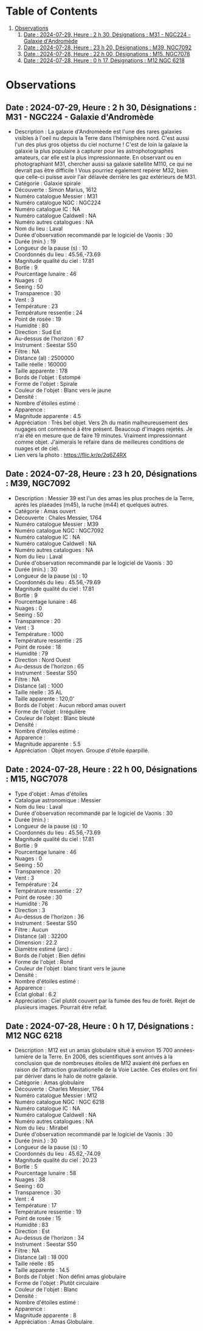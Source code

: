 # Table of Contents

1.  [Observations](#Observations)
    1.  [Date : 2024-07-29, Heure : 2 h 30, Désignations : M31 - NGC224 - Galaxie d'Andromède](#202407290230M31NGC224)
    2.  [Date : 2024-07-28, Heure : 23 h 20, Désignations : M39, NGC7092](#202407282320M39NGC7092)
    3.  [Date : 2024-07-28, Heure : 22 h 00, Désignations : M15, NGC7078](#202407282200M15NGC7078)
    4.  [Date : 2024-07-28, Heure : 0 h 17, Désignations : M12 NGC 6218](#202407280017M12NGC6218)

<a id="Observations"></a>

# Observations


<a id="202407290230M31NGC224"></a>

## Date : 2024-07-29, Heure : 2 h 30, Désignations : M31 - NGC224 - Galaxie d'Andromède

-   Description : La galaxie d'Andromèede est l'une des rares galaxies visibles à l'oeil nu depuis la Terre dans l'hémisphère nord. C'est aussi l'un des plus gros objetss du ciel nocturne ! C'est de loin la galaxie la galaxie la plus populaire à capturer pour les astrophotographes amateurs, car elle est la plus impressionnante. En observant ou en photographiant M31, chercher aussi sa galaxie satellite M110, ce qui ne devrait pas être difficile ! Vous pourriez également repérer M32, bien que celle-ci puisse avoir l'air délavée derrière les gaz extérieurs de M31.
-   Catégorie : Galaxie spirale
-   Découverte : Simon Marius, 1612
-   Numéro catalogue Messier : M31
-   Numéro catalogue NGC : NGC224
-   Numéro catalogue IC : NA
-   Numéro catalogue Caldwell : NA
-   Numéro autres catalogues : NA
-   Nom du lieu : Laval
-   Durée d'observation recommandé par le logiciel de Vaonis : 30
-   Durée (min.) : 19
-   Longueur de la pause (s) : 10
-   Coordonnés du lieu : 45.56,-73.69
-   Magnitude qualité du ciel : 17.81
-   Bortle : 9
-   Pourcentage lunaire : 46
-   Nuages : 0
-   Seeing : 50
-   Transparence : 30
-   Vent : 3
-   Température : 23
-   Température ressentie : 24
-   Point de rosée : 19
-   Humidité : 80
-   Direction : Sud Est
-   Au-dessus de l'horizon : 67
-   Instrument : Seestar S50
-   Filtre : NA
-   Distance (al) : 2500000
-   Taille réelle : 160000
-   Taille apparente : 178
-   Bords de l'objet : Estompé
-   Forme de l'objet : Spirale
-   Couleur de l'objet : Blanc vers le jaune
-   Densité :
-   Nombre d'étoiles estimé :
-   Apparence :
-   Magnitude apparente : 4.5
-   Appréciation : Très bel objet. Vers 2h du matin malheureusement des nugages ont commencé à être présent. Beaucoup d'images rejetés. Je n'ai été en mesure que de faire 19 minutes. Vraiment impressionnant comme objet. J'aimerais le refaire dans de meilleures conditions de nuages et de ciel.
-   Lien vers la photo : <https://flic.kr/p/2q6Z4RX>


<a id="202407282320M39NGC7092"></a>

## Date : 2024-07-28, Heure : 23 h 20, Désignations : M39, NGC7092

-   Description : Messier 39 est l'un des amas les plus proches de la Terre, après les plaéades (m45), la ruche (m44) et quelques autres.
-   Catégorie : Amas ouvert
-   Découverte : Chales Messier, 1764
-   Numéro catalogue Messier : M39
-   Numéro catalogue NGC : NGC7092
-   Numéro catalogue IC : NA
-   Numéro catalogue Caldwell : NA
-   Numéro autres catalogues : NA
-   Nom du lieu : Laval
-   Durée d'observation recommandé par le logiciel de Vaonis : 30
-   Durée (min.) : 30
-   Longueur de la pause (s) : 10
-   Coordonnés du lieu : 45.56,-79.69
-   Magnitude qualité du ciel : 17.81
-   Bortle : 9
-   Pourcentage lunaire : 46
-   Nuages : 0
-   Seeing : 50
-   Transparence : 20
-   Vent : 3
-   Température : 1000
-   Température ressentie : 25
-   Point de rosée : 18
-   Humidité : 79
-   Direction : Nord Ouest
-   Au-dessus de l'horizon : 65
-   Instrument : Seestar S50
-   Filtre : NA
-   Distance (al) : 1000
-   Taille réelle : 35 AL
-   Taille apparente : 120,0'
-   Bords de l'objet : Aucun rebord amas ouvert
-   Forme de l'objet : Irrégulière
-   Couleur de l'objet : Blanc bleuté
-   Densité :
-   Nombre d'étoiles estimé :
-   Apparence :
-   Magnitude apparente : 5.5
-   Appréciation : Objet moyen. Groupe d'étoile éparpillé.


<a id="202407282200M15NGC7078"></a>

## Date : 2024-07-28, Heure : 22 h 00, Désignations : M15, NGC7078

-   Type d'objet : Amas d'étoiles
-   Catalogue astronomique : Messier
-   Nom du lieu : Laval
-   Durée d'observation recommandé par le logiciel de Vaonis : 30
-   Durée (min.) :
-   Longueur de la pause (s) : 10
-   Coordonnés du lieu : 45.56,-73.69
-   Magnitude qualité du ciel : 17.81
-   Bortle : 9
-   Pourcentage lunaire : 46
-   Nuages : 0
-   Seeing : 50
-   Transparence : 20
-   Vent : 3
-   Température : 24
-   Température ressentie : 27
-   Point de rosée : 30
-   Humidité : 76
-   Direction : 3
-   Au-dessus de l'horizon : 36
-   Instrument : Seestar S50
-   Filtre : Aucun
-   Distance (al) : 32200
-   Dimension : 22.2
-   Diamètre estimé (arc) :
-   Bords de l'objet : Bien défini
-   Forme de l'objet : Rond
-   Couleur de l'objet : blanc tirant vers le jaune
-   Densité :
-   Nombre d'étoiles estimé :
-   Apparence :
-   Éclat global : 6.2
-   Appréciation : Ciel plutôt couvert par la fumée des feu de forêt. Rejet de plusieurs images. Pourrait être refait.


<a id="202407280017M12NGC6218"></a>

## Date : 2024-07-28, Heure : 0 h 17, Désignations : M12 NGC 6218

-   Description : M12 est un amas globulaire situé à environ 15 700 années-lumière de la Terre. En 2006, des scientifiques sont arrivés à la conclusion que de nombreuses étoiles de M12 avaient été perfues en raison de l'attraction gravitationelle de la Voie Lactée. Ces étoiles ont fini par dériver dans le halo de notre galaxie.
-   Catégorie : Amas globulaire
-   Découverte : Charles Messier, 1764
-   Numéro catalogue Messier : M12
-   Numéro catalogue NGC : NGC 6218
-   Numéro catalogue IC : NA
-   Numéro catalogue Caldwell : NA
-   Numéro autres catalogues : NA
-   Nom du lieu : Mirabel
-   Durée d'observation recommandé par le logiciel de Vaonis : 30
-   Durée (min.) : 30
-   Longueur de la pause (s) : 10
-   Coordonnés du lieu : 45.62,-74.09
-   Magnitude qualité du ciel : 20.23
-   Bortle : 5
-   Pourcentage lunaire : 58
-   Nuages : 38
-   Seeing : 60
-   Transparence : 30
-   Vent : 4
-   Température : 17
-   Température ressentie : 19
-   Point de rosée : 15
-   Humidité : 83
-   Direction : Est
-   Au-dessus de l'horizon : 34
-   Instrument : Seestar S50
-   Filtre : NA
-   Distance (al) : 18 000
-   Taille réelle : 85
-   Taille apparente : 14.5
-   Bords de l'objet : Non défini amas globulaire
-   Forme de l'objet : Plutôt circulaire
-   Couleur de l'objet : Blanc
-   Densité :
-   Nombre d'étoiles estimé :
-   Apparence :
-   Magnitude apparente : 8
-   Appréciation : Amas Globulaire.
